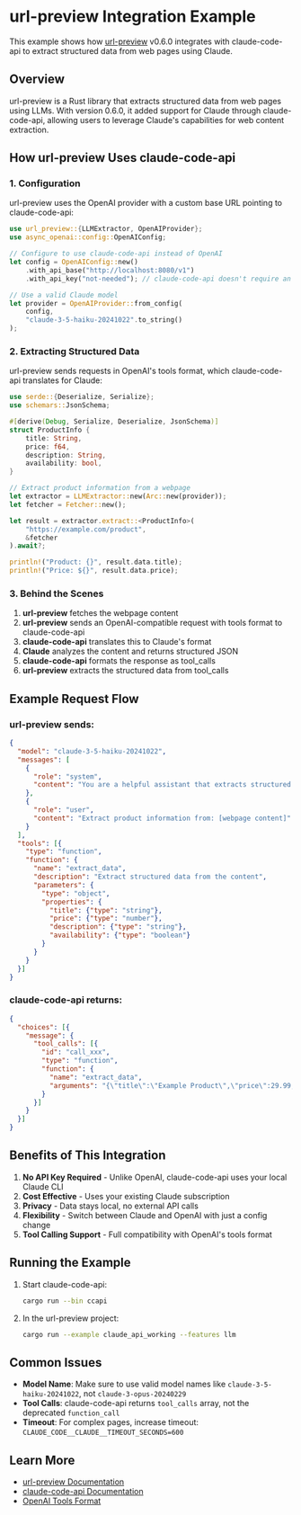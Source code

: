 # url-preview Integration Example

This example shows how [url-preview](https://github.com/ZhangHanDong/url-preview) v0.6.0 integrates with claude-code-api to extract structured data from web pages using Claude.

## Overview

url-preview is a Rust library that extracts structured data from web pages using LLMs. With version 0.6.0, it added support for Claude through claude-code-api, allowing users to leverage Claude's capabilities for web content extraction.

## How url-preview Uses claude-code-api

### 1. Configuration

url-preview uses the OpenAI provider with a custom base URL pointing to claude-code-api:

```rust
use url_preview::{LLMExtractor, OpenAIProvider};
use async_openai::config::OpenAIConfig;

// Configure to use claude-code-api instead of OpenAI
let config = OpenAIConfig::new()
    .with_api_base("http://localhost:8080/v1")
    .with_api_key("not-needed"); // claude-code-api doesn't require an API key

// Use a valid Claude model
let provider = OpenAIProvider::from_config(
    config,
    "claude-3-5-haiku-20241022".to_string()
);
```

### 2. Extracting Structured Data

url-preview sends requests in OpenAI's tools format, which claude-code-api translates for Claude:

```rust
use serde::{Deserialize, Serialize};
use schemars::JsonSchema;

#[derive(Debug, Serialize, Deserialize, JsonSchema)]
struct ProductInfo {
    title: String,
    price: f64,
    description: String,
    availability: bool,
}

// Extract product information from a webpage
let extractor = LLMExtractor::new(Arc::new(provider));
let fetcher = Fetcher::new();

let result = extractor.extract::<ProductInfo>(
    "https://example.com/product",
    &fetcher
).await?;

println!("Product: {}", result.data.title);
println!("Price: ${}", result.data.price);
```

### 3. Behind the Scenes

1. **url-preview** fetches the webpage content
2. **url-preview** sends an OpenAI-compatible request with tools format to claude-code-api
3. **claude-code-api** translates this to Claude's format
4. **Claude** analyzes the content and returns structured JSON
5. **claude-code-api** formats the response as tool_calls
6. **url-preview** extracts the structured data from tool_calls

## Example Request Flow

### url-preview sends:
```json
{
  "model": "claude-3-5-haiku-20241022",
  "messages": [
    {
      "role": "system",
      "content": "You are a helpful assistant that extracts structured data from web content."
    },
    {
      "role": "user",
      "content": "Extract product information from: [webpage content]"
    }
  ],
  "tools": [{
    "type": "function",
    "function": {
      "name": "extract_data",
      "description": "Extract structured data from the content",
      "parameters": {
        "type": "object",
        "properties": {
          "title": {"type": "string"},
          "price": {"type": "number"},
          "description": {"type": "string"},
          "availability": {"type": "boolean"}
        }
      }
    }
  }]
}
```

### claude-code-api returns:
```json
{
  "choices": [{
    "message": {
      "tool_calls": [{
        "id": "call_xxx",
        "type": "function",
        "function": {
          "name": "extract_data",
          "arguments": "{\"title\":\"Example Product\",\"price\":29.99,\"description\":\"A great product\",\"availability\":true}"
        }
      }]
    }
  }]
}
```

## Benefits of This Integration

1. **No API Key Required** - Unlike OpenAI, claude-code-api uses your local Claude CLI
2. **Cost Effective** - Uses your existing Claude subscription
3. **Privacy** - Data stays local, no external API calls
4. **Flexibility** - Switch between Claude and OpenAI with just a config change
5. **Tool Calling Support** - Full compatibility with OpenAI's tools format

## Running the Example

1. Start claude-code-api:
   ```bash
   cargo run --bin ccapi
   ```

2. In the url-preview project:
   ```bash
   cargo run --example claude_api_working --features llm
   ```

## Common Issues

- **Model Name**: Make sure to use valid model names like `claude-3-5-haiku-20241022`, not `claude-3-opus-20240229`
- **Tool Calls**: claude-code-api returns `tool_calls` array, not the deprecated `function_call`
- **Timeout**: For complex pages, increase timeout: `CLAUDE_CODE__CLAUDE__TIMEOUT_SECONDS=600`

## Learn More

- [url-preview Documentation](https://github.com/ZhangHanDong/url-preview)
- [claude-code-api Documentation](https://github.com/ZhangHanDong/claude-code-api-rs)
- [OpenAI Tools Format](https://platform.openai.com/docs/guides/function-calling)